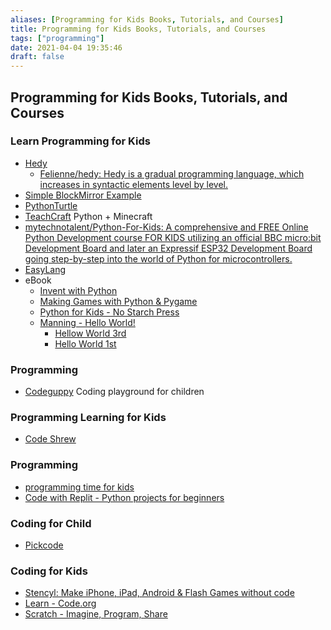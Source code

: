 ```yaml
---
aliases: [Programming for Kids Books, Tutorials, and Courses]
title: Programming for Kids Books, Tutorials, and Courses
tags: ["programming"]
date: 2021-04-04 19:35:46
draft: false
---
```


## Programming for Kids Books, Tutorials, and Courses

### Learn Programming for Kids

- [Hedy](https://www.hedycode.com/hedy?lang=en)
    - [Felienne/hedy: Hedy is a gradual programming language, which increases in syntactic elements level by level.](https://github.com/Felienne/hedy)
- [Simple BlockMirror Example](https://blockpy-edu.github.io/BlockMirror/docs/index.html)
- [PythonTurtle](https://pythonturtle.org/)
- [TeachCraft](https://teachcraft.net/) Python + Minecraft
- [mytechnotalent/Python-For-Kids: A comprehensive and FREE Online Python Development course FOR KIDS utilizing an official BBC micro:bit Development Board and later an Expressif ESP32 Development Board going step-by-step into the world of Python for microcontrollers.](https://github.com/mytechnotalent/Python-For-Kids)
- [EasyLang](https://easylang.online/)
- eBook
    - [Invent with Python](https://inventwithpython.com/)
    - [Making Games with Python & Pygame](http://inventwithpython.com/pygame/)
    - [Python for Kids - No Starch Press](https://nostarch.com/pythonforkids)
    - [Manning - Hello World!](https://www.manning.com/books/hello-world)
        - [Hellow World 3rd](https://livebook.manning.com/book/hello-world-third-edition/about-this-book/1)
        - [Hello World 1st](https://livebook.manning.com/book/hello-world/chapter-1?origin=product-toc)

### Programming

- [Codeguppy](https://codeguppy.com/index.html) Coding playground for children

### Programming Learning for Kids

- [Code Shrew](https://shrew.app/)

### Programming

- [programming time for kids](https://punkjazz.org/programming-time/)
- [Code with Replit - Python projects for beginners](https://www.codewithreplit.com/index.html)

### Coding for Child

- [Pickcode](https://www.pickcode.io/)

### Coding for Kids

- [Stencyl: Make iPhone, iPad, Android & Flash Games without code](http://www.stencyl.com/)
- [Learn - Code.org](https://code.org/learn)
- [Scratch - Imagine, Program, Share](https://scratch.mit.edu/)
